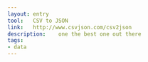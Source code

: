 ```yaml
---
layout: entry
tool:	CSV to JSON
link:	http://www.csvjson.com/csv2json
description:	one the best one out there
tags:
- data
---
```

